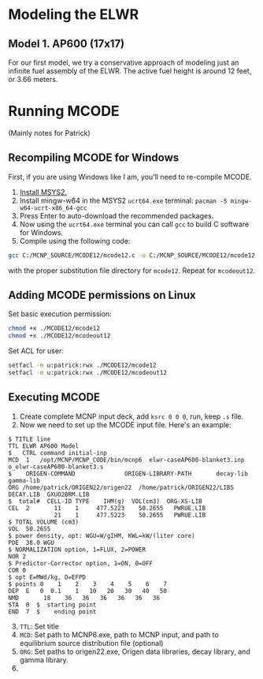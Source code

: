 # Modeling the ELWR

## Model 1. AP600 (17x17)


For our first model, we try a conservative approach of modeling just an infinite fuel assembly of the ELWR. The active fuel height is around 12 feet, or 3.66 meters.

# Running MCODE
(Mainly notes for Patrick)

## Recompiling MCODE for Windows
First, if you are using Windows like I am, you'll need to re-compile MCODE.
1. [Install MSYS2.](https://www.msys2.org/)
2. Install mingw-w64 in the MSYS2 `ucrt64.exe` terminal: `pacman -S mingw-w64-ucrt-x86_64-gcc`
3. Press Enter to auto-download the recommended packages.
4. Now using the `ucrt64.exe` terminal you can call `gcc` to build C software for Windows.
5. Compile using the following code:
```sh 
gcc C:/MCNP_SOURCE/MCODE12/mcode12.c -o C:/MCNP_SOURCE/MCODE12/mcode12.exe
```
with the proper substitution file directory for `mcode12`. Repeat for `mcodeout12`.

## Adding MCODE permissions on Linux
Set basic execution permission:
```sh
chmod +x ./MCODE12/mcode12
chmod +x ./MCODE12/mcodeout12
```

Set ACL for user:
```sh
setfacl -m u:patrick:rwx ./MCODE12/mcode12
setfacl -m u:patrick:rwx ./MCODE12/mcodeout12
```

## Executing MCODE

1. Create complete MCNP input deck, add `ksrc 0 0 0`, run, keep `.s` file.
2. Now we need to set up the MCODE input file. Here's an example:
```
$ TITLE line
TTL ELWR AP600 Model
$   CTRL command initial-inp
MCD  1   /opt/MCNP/MCNP_CODE/bin/mcnp6  elwr-caseAP600-blanket3.inp  o_elwr-caseAP600-blanket3.s
$    ORIGEN-COMMAND              ORIGEN-LIBRARY-PATH       decay-lib     gamma-lib
ORG /home/patrick/ORIGEN22/origen22  /home/patrick/ORIGEN22/LIBS   DECAY.LIB  GXUO2BRM.LIB
$  total#  CELL-ID TYPE    IHM(g)  VOL(cm3)  ORG-XS-LIB
CEL  2       11    1     477.5223    50.2655   PWRUE.LIB
             21    1     477.5223    50.2655   PWRUE.LIB
$ TOTAL VOLUME (cm3)
VOL  50.2655
$ power density, opt: WGU=W/gIHM, KWL=kW/(liter core)
PDE  38.0 WGU
$ NORMALIZATION option, 1=FLUX, 2=POWER
NOR 2
$ Predictor-Corrector option, 1=ON, 0=OFF
COR 0
$ opt E=MWd/kg, D=EFPD
$ points 0    1    2    3    4    5    6    7
DEP  E   0  0.1    1   10   20   30   40   50
NMD       18    36   36   36   36   36   36
STA  0  $  starting point
END  7  $    ending point
```
3. `TTL`: Set title
4. `MCD`: Set path to MCNP6.exe, path to MCNP input, and path to equilibrium source distribution file (optional)
5. `ORG`: Set paths to origen22.exe, Origen data libraries, decay library, and gamma library.
6. 